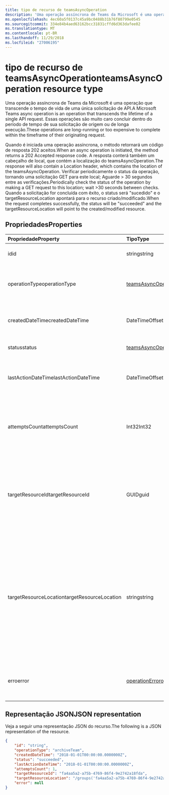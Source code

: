 ```yaml
---
title: tipo de recurso de teamsAsyncOperation
description: 'Uma operação assíncrona de Teams da Microsoft é uma operação que transcende o tempo de vida de uma única solicitação de API. '
ms.openlocfilehash: 4ec60a5f0137c45a9bc0488b31b76f80799e0545
ms.sourcegitcommit: 334e84b4aed63162bcc31831cffd6d363dafee02
ms.translationtype: MT
ms.contentlocale: pt-BR
ms.lasthandoff: 11/29/2018
ms.locfileid: "27006195"
---
```

# <a name="teamsasyncoperation-resource-type"></a><span data-ttu-id="9dbdb-103">tipo de recurso de teamsAsyncOperation</span><span class="sxs-lookup"><span data-stu-id="9dbdb-103">teamsAsyncOperation resource type</span></span>



<span data-ttu-id="9dbdb-104">Uma operação assíncrona de Teams da Microsoft é uma operação que transcende o tempo de vida de uma única solicitação de API.</span><span class="sxs-lookup"><span data-stu-id="9dbdb-104">A Microsoft Teams async operation is an operation that transcends the lifetime of a single API request.</span></span> <span data-ttu-id="9dbdb-105">Essas operações são muito caro concluir dentro do período de tempo de sua solicitação de origem ou de longa execução.</span><span class="sxs-lookup"><span data-stu-id="9dbdb-105">These operations are long-running or too expensive to complete within the timeframe of their originating request.</span></span>

<span data-ttu-id="9dbdb-106">Quando é iniciada uma operação assíncrona, o método retornará um código de resposta 202 aceitos.</span><span class="sxs-lookup"><span data-stu-id="9dbdb-106">When an async operation is initiated, the method returns a 202 Accepted response code.</span></span> <span data-ttu-id="9dbdb-107">A resposta conterá também um cabeçalho de local, que contém a localização do teamsAsyncOperation.</span><span class="sxs-lookup"><span data-stu-id="9dbdb-107">The response will also contain a Location header, which contains the location of the teamsAsyncOperation.</span></span> <span data-ttu-id="9dbdb-108">Verificar periodicamente o status da operação, tornando uma solicitação GET para este local; Aguarde > 30 segundos entre as verificações.</span><span class="sxs-lookup"><span data-stu-id="9dbdb-108">Periodically check the status of the operation by making a GET request to this location; wait >30 seconds between checks.</span></span>
<span data-ttu-id="9dbdb-109">Quando a solicitação for concluída com êxito, o status será "sucedido" e o targetResourceLocation apontará para o recurso criado/modificado.</span><span class="sxs-lookup"><span data-stu-id="9dbdb-109">When the request completes successfully, the status will be "succeeded" and the targetResourceLocation will point to the created/modified resource.</span></span>

## <a name="properties"></a><span data-ttu-id="9dbdb-110">Propriedades</span><span class="sxs-lookup"><span data-stu-id="9dbdb-110">Properties</span></span>

| <span data-ttu-id="9dbdb-111">Propriedade</span><span class="sxs-lookup"><span data-stu-id="9dbdb-111">Property</span></span> | <span data-ttu-id="9dbdb-112">Tipo</span><span class="sxs-lookup"><span data-stu-id="9dbdb-112">Type</span></span>   | <span data-ttu-id="9dbdb-113">Descrição</span><span class="sxs-lookup"><span data-stu-id="9dbdb-113">Description</span></span> |
|:---------------|:--------|:----------|
|<span data-ttu-id="9dbdb-114">id</span><span class="sxs-lookup"><span data-stu-id="9dbdb-114">id</span></span>|<span data-ttu-id="9dbdb-115">string</span><span class="sxs-lookup"><span data-stu-id="9dbdb-115">string</span></span> |<span data-ttu-id="9dbdb-116">Id exclusiva de operação.</span><span class="sxs-lookup"><span data-stu-id="9dbdb-116">Unique operation id.</span></span>|
|<span data-ttu-id="9dbdb-117">operationType</span><span class="sxs-lookup"><span data-stu-id="9dbdb-117">operationType</span></span>|[<span data-ttu-id="9dbdb-118">teamsAsyncOperationType</span><span class="sxs-lookup"><span data-stu-id="9dbdb-118">teamsAsyncOperationType</span></span>](teamsasyncoperationtype.md) |<span data-ttu-id="9dbdb-119">Indica qual tipo de operação está sendo descrito.</span><span class="sxs-lookup"><span data-stu-id="9dbdb-119">Denotes which type of operation is being described.</span></span>|
|<span data-ttu-id="9dbdb-120">createdDateTime</span><span class="sxs-lookup"><span data-stu-id="9dbdb-120">createdDateTime</span></span>|<span data-ttu-id="9dbdb-121">DateTimeOffset</span><span class="sxs-lookup"><span data-stu-id="9dbdb-121">DateTimeOffset</span></span> |<span data-ttu-id="9dbdb-122">Hora em que a operação foi criada.</span><span class="sxs-lookup"><span data-stu-id="9dbdb-122">Time when the operation was created.</span></span>|
|<span data-ttu-id="9dbdb-123">status</span><span class="sxs-lookup"><span data-stu-id="9dbdb-123">status</span></span>|[<span data-ttu-id="9dbdb-124">teamsAsyncOperationStatus</span><span class="sxs-lookup"><span data-stu-id="9dbdb-124">teamsAsyncOperationStatus</span></span>](teamsasyncoperationstatus.md)| <span data-ttu-id="9dbdb-125">Status de operação.</span><span class="sxs-lookup"><span data-stu-id="9dbdb-125">Operation status.</span></span>|
|<span data-ttu-id="9dbdb-126">lastActionDateTime</span><span class="sxs-lookup"><span data-stu-id="9dbdb-126">lastActionDateTime</span></span>|<span data-ttu-id="9dbdb-127">DateTimeOffset</span><span class="sxs-lookup"><span data-stu-id="9dbdb-127">DateTimeOffset</span></span> |<span data-ttu-id="9dbdb-128">Hora de quando a operação assíncrona foi atualizada pela última vez.</span><span class="sxs-lookup"><span data-stu-id="9dbdb-128">Time when the async operation was last updated.</span></span>|
|<span data-ttu-id="9dbdb-129">attemptsCount</span><span class="sxs-lookup"><span data-stu-id="9dbdb-129">attemptsCount</span></span>|<span data-ttu-id="9dbdb-130">Int32</span><span class="sxs-lookup"><span data-stu-id="9dbdb-130">Int32</span></span>|<span data-ttu-id="9dbdb-131">Número de vezes que a operação foi tentada antes de serem marcadas com êxito ou falha.</span><span class="sxs-lookup"><span data-stu-id="9dbdb-131">Number of times the operation was attempted before being marked successful or failed.</span></span>|
|<span data-ttu-id="9dbdb-132">targetResourceId</span><span class="sxs-lookup"><span data-stu-id="9dbdb-132">targetResourceId</span></span>|<span data-ttu-id="9dbdb-133">GUID</span><span class="sxs-lookup"><span data-stu-id="9dbdb-133">guid</span></span> |<span data-ttu-id="9dbdb-134">A identificação do objeto que tenha criado ou modificado como resultado dessa operação assíncrona, geralmente uma [equipe](../resources/team.md).</span><span class="sxs-lookup"><span data-stu-id="9dbdb-134">The ID of the object that's created or modified as result of this async operation, typically a [team](../resources/team.md).</span></span>|
|<span data-ttu-id="9dbdb-135">targetResourceLocation</span><span class="sxs-lookup"><span data-stu-id="9dbdb-135">targetResourceLocation</span></span>|<span data-ttu-id="9dbdb-136">string</span><span class="sxs-lookup"><span data-stu-id="9dbdb-136">string</span></span>|<span data-ttu-id="9dbdb-137">O local do objeto que tenha criado ou modificado como resultado dessa operação assíncrona.</span><span class="sxs-lookup"><span data-stu-id="9dbdb-137">The location of the object that's created or modified as result of this async operation.</span></span> <span data-ttu-id="9dbdb-138">Essa URL deve ser tratado como um valor opaco e não analisado em caminhos de seus componentes.</span><span class="sxs-lookup"><span data-stu-id="9dbdb-138">This URL should be treated as an opaque value and not parsed into its component paths.</span></span>|
|<span data-ttu-id="9dbdb-139">erro</span><span class="sxs-lookup"><span data-stu-id="9dbdb-139">error</span></span>|[<span data-ttu-id="9dbdb-140">operationError</span><span class="sxs-lookup"><span data-stu-id="9dbdb-140">operationError</span></span>](operationerror.md)|<span data-ttu-id="9dbdb-141">Qualquer erro que faz com que a operação assíncrona falhe.</span><span class="sxs-lookup"><span data-stu-id="9dbdb-141">Any error that causes the async operation to fail.</span></span>|

## <a name="json-representation"></a><span data-ttu-id="9dbdb-142">Representação JSON</span><span class="sxs-lookup"><span data-stu-id="9dbdb-142">JSON representation</span></span>

<span data-ttu-id="9dbdb-143">Veja a seguir uma representação JSON do recurso.</span><span class="sxs-lookup"><span data-stu-id="9dbdb-143">The following is a JSON representation of the resource.</span></span>

<!-- {
  "blockType": "resource",
  "keyProperty": "id",
  "@odata.type": "microsoft.graph.teamsasyncoperation"
}-->

```json
{
    "id": "string",
    "operationType": "archiveTeam",
    "createdDateTime": "2018-01-01T00:00:00.0000000Z",
    "status": "succeeded",
    "lastActionDateTime": "2018-01-01T00:00:00.0000000Z",
    "attemptsCount": 1,
    "targetResourceId": "fa4aa5a2-a75b-4769-86f4-9e2742a18fda",
    "targetResourceLocation": "/groups('fa4aa5a2-a75b-4769-86f4-9e2742a18fda')/team",
    "error": null
}
```

<!-- uuid: 20fd7863-9545-40d4-ae8f-fee2d115a690
2015-10-25 14:57:30 UTC -->
<!-- {
  "type": "#page.annotation",
  "description": "teams async operation resource",
  "keywords": "",
  "section": "documentation",
  "tocPath": ""
}-->
